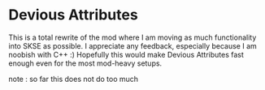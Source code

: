 # Devious Attributes
This is a total rewrite of the mod where I am moving as much functionality into SKSE as possible. I appreciate any feedback, especially because I am noobish with C++ :)
Hopefully this would make Devious Attributes fast enough even for the most mod-heavy setups.

note : so far this does not do too much
